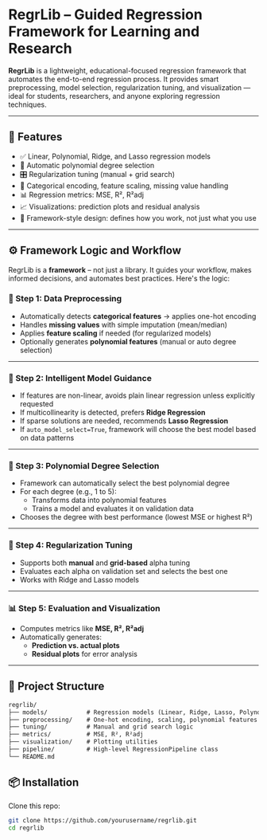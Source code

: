 # RegrLib – Guided Regression Framework for Learning and Research

**RegrLib** is a lightweight, educational-focused regression framework that automates the end-to-end regression process. It provides smart preprocessing, model selection, regularization tuning, and visualization — ideal for students, researchers, and anyone exploring regression techniques.

---

## 🚀 Features

- ✅ Linear, Polynomial, Ridge, and Lasso regression models
- 📐 Automatic polynomial degree selection
- 🎛️ Regularization tuning (manual + grid search)
- 🧼 Categorical encoding, feature scaling, missing value handling
- 📊 Regression metrics: MSE, R², R²adj
- 📈 Visualizations: prediction plots and residual analysis
- 🧠 Framework-style design: defines how you work, not just what you use

---

## ⚙️ Framework Logic and Workflow

RegrLib is a **framework** – not just a library. It guides your workflow, makes informed decisions, and automates best practices. Here's the logic:

### 🔄 Step 1: Data Preprocessing

- Automatically detects **categorical features** → applies one-hot encoding
- Handles **missing values** with simple imputation (mean/median)
- Applies **feature scaling** if needed (for regularized models)
- Optionally generates **polynomial features** (manual or auto degree selection)

---

### 🧠 Step 2: Intelligent Model Guidance

- If features are non-linear, avoids plain linear regression unless explicitly requested
- If multicollinearity is detected, prefers **Ridge Regression**
- If sparse solutions are needed, recommends **Lasso Regression**
- If `auto_model_select=True`, framework will choose the best model based on data patterns

---

### 📐 Step 3: Polynomial Degree Selection

- Framework can automatically select the best polynomial degree
- For each degree (e.g., 1 to 5):
  - Transforms data into polynomial features
  - Trains a model and evaluates it on validation data
- Chooses the degree with best performance (lowest MSE or highest R²)

---

### 🧪 Step 4: Regularization Tuning

- Supports both **manual** and **grid-based** alpha tuning
- Evaluates each alpha on validation set and selects the best one
- Works with Ridge and Lasso models

---

### 📊 Step 5: Evaluation and Visualization

- Computes metrics like **MSE, R², R²adj**
- Automatically generates:
  - **Prediction vs. actual plots**
  - **Residual plots** for error analysis

---

## 📁 Project Structure

```txt
regrlib/
├── models/           # Regression models (Linear, Ridge, Lasso, Polynomial)
├── preprocessing/    # One-hot encoding, scaling, polynomial features
├── tuning/           # Manual and grid search logic
├── metrics/          # MSE, R², R²adj
├── visualization/    # Plotting utilities
├── pipeline/         # High-level RegressionPipeline class
└── README.md
```
## 📦 Installation

Clone this repo:

```bash
git clone https://github.com/yourusername/regrlib.git
cd regrlib
```

